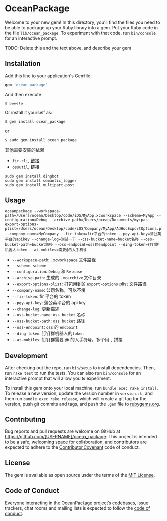# OceanPackage

Welcome to your new gem! In this directory, you'll find the files you need to be able to package up your Ruby library into a gem. Put your Ruby code in the file `lib/ocean_package`. To experiment with that code, run `bin/console` for an interactive prompt.

TODO: Delete this and the text above, and describe your gem

## Installation

Add this line to your application's Gemfile:

```ruby
gem 'ocean_package'
```

And then execute:

    $ bundle

Or install it yourself as:

    $ gem install ocean_package
    
or

    $ sudo gem install ocean_package

其他需要安装的依赖

- `fir-cli`, [链接](https://github.com/FIRHQ/fir-cli)
- `ossutil`, [链接](https://help.aliyun.com/document_detail/120075.html?spm=a2c4g.11186623.2.45.6e491c7akyZ5HE)


```
sudo gem install dingbot
sudo gem install semantic_logger
sudo gem install multipart-post
```


## Usage

```
oceanpackage --workspace-path=/Users/ocean/Desktop/code/iOS/MyApp.xcworkspace --scheme=MyApp --configuration=Debug --archive-path=/Users/ocean/Documents/myipas --export-options-plist=/Users/ocean/Desktop/code/iOS/Company/MyApp/AdHocExportOptions.plist --company-name=MyCompany --fir-token=fir平台的token --pgy-api-key=蒲公英平台的apikey --change-log=测试一下 --oss-bucket-name=bucket名称 --oss-bucket-path=bucket路径 --oss-endpoint=oss的endpoint --ding-token=钉钉群机器人token --at-mobiles=需要@的人手机号
```

- `--workspace-path`: `.xcworkspace` 文件路径
- `--scheme`: `scheme` 
- `--configuration`: `Debug` 和 `Release`
- `--archive-path`: 生成的 `.xcarchive` 文件目录
- `--export-options-plist`: 打包用到的 `export-options` plist 文件路径
- `--company-name`: 公司名称，可以不填
- `--fir-token`: fir 平台的 token
- `--pgy-api-key`: 蒲公英平台的 api key
- `--change-log`: 更新描述
- `--oss-bucket-name`: `oss bucket` 名称
- `--oss-bucket-path`: `oss bucket` 路径
- `--oss-endpoint`: `oss` 的 `endpoint`
- `--ding-token`: 钉钉群机器人的`token`
- `--at-mobiles`: 钉钉群需要 @ 的人手机号，多个用 `,` 拼接


## Development

After checking out the repo, run `bin/setup` to install dependencies. Then, run `rake test` to run the tests. You can also run `bin/console` for an interactive prompt that will allow you to experiment.

To install this gem onto your local machine, run `bundle exec rake install`. To release a new version, update the version number in `version.rb`, and then run `bundle exec rake release`, which will create a git tag for the version, push git commits and tags, and push the `.gem` file to [rubygems.org](https://rubygems.org).

## Contributing

Bug reports and pull requests are welcome on GitHub at https://github.com/[USERNAME]/ocean_package. This project is intended to be a safe, welcoming space for collaboration, and contributors are expected to adhere to the [Contributor Covenant](http://contributor-covenant.org) code of conduct.

## License

The gem is available as open source under the terms of the [MIT License](https://opensource.org/licenses/MIT).

## Code of Conduct

Everyone interacting in the OceanPackage project’s codebases, issue trackers, chat rooms and mailing lists is expected to follow the [code of conduct](https://github.com/[USERNAME]/ocean_package/blob/master/CODE_OF_CONDUCT.md).
